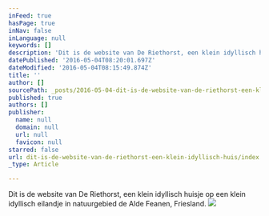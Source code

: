 ```yaml
---
inFeed: true
hasPage: true
inNav: false
inLanguage: null
keywords: []
description: 'Dit is de website van De Riethorst, een klein idyllisch huisje op een klein idyllisch eilandje in natuurgebied de Alde Feanen, Friesland.'
datePublished: '2016-05-04T08:20:01.697Z'
dateModified: '2016-05-04T08:15:49.874Z'
title: ''
author: []
sourcePath: _posts/2016-05-04-dit-is-de-website-van-de-riethorst-een-klein-idyllisch-huis.md
published: true
authors: []
publisher:
  name: null
  domain: null
  url: null
  favicon: null
starred: false
url: dit-is-de-website-van-de-riethorst-een-klein-idyllisch-huis/index.html
_type: Article

---
```

Dit is de website van De Riethorst, een klein idyllisch huisje op een klein idyllisch eilandje in natuurgebied de Alde Feanen, Friesland.
![](https://the-grid-user-content.s3-us-west-2.amazonaws.com/85d60d1f-edf8-4bcb-8ed1-9660886ed9bb.png)